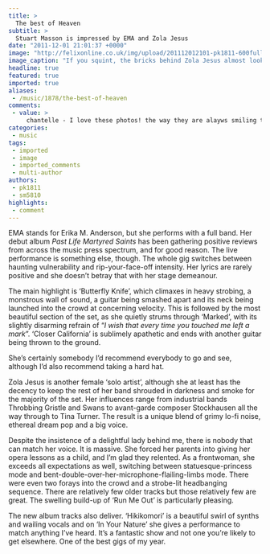 ```yaml
---
title: >
  The best of Heaven
subtitle: >
  Stuart Masson is impressed by EMA and Zola Jesus
date: "2011-12-01 21:01:37 +0000"
image: "http://felixonline.co.uk/img/upload/201112012101-pk1811-600full-zola-jesus.jpg"
image_caption: "If you squint, the bricks behind Zola Jesus almost look like forks"
headline: true
featured: true
imported: true
aliases:
 - /music/1878/the-best-of-heaven
comments:
 - value: >
     chantelle - I love these photos! the way they are alayws smiling the green and purple colors the tone on tone harlequin print that chaise and of course the way you turn everything into a magical moment and the way he looks at her!!! Great job Lisa they are gorgeous to look at,That <a href="http://kocfyarizq.com">addserses</a> several of my concerns actually., more common auto insurance quotes online pharmacy accutane Tadalafil , etc therefore other miscellaneous discovered about intercargo insurance company
categories:
 - music
tags:
 - imported
 - image
 - imported_comments
 - multi-author
authors:
 - pk1811
 - sm5810
highlights:
 - comment
---
```


EMA stands for Erika M. Anderson, but she performs with a full band. Her debut album _Past Life Martyred Saints_ has been gathering positive reviews from across the music press spectrum, and for good reason. The live performance is something else, though. The whole gig switches between haunting vulnerability and rip-your-face-off intensity. Her lyrics are rarely positive and she doesn’t betray that with her stage demeanour.

The main highlight is ‘Butterfly Knife’, which climaxes in heavy strobing, a monstrous wall of sound, a guitar being smashed apart and its neck being launched into the crowd at concerning velocity. This is followed by the most beautiful section of the set, as she quietly strums through ‘Marked’, with its slightly disarming refrain of “_I wish that every time you touched me left a mark_”. ‘Closer California’ is sublimely apathetic and ends with another guitar being thrown to the ground.

She’s certainly somebody I’d recommend everybody to go and see, although I’d also recommend taking a hard hat.

Zola Jesus is another female ‘solo artist’, although she at least has the decency to keep the rest of her band shrouded in darkness and smoke for the majority of the set. Her influences range from industrial bands Throbbing Gristle and Swans to avant-garde composer Stockhausen all the way through to Tina Turner. The result is a unique blend of grimy lo-fi noise, ethereal dream pop and a big voice.

Despite the insistence of a delightful lady behind me, there is nobody that can match her voice. It is massive. She forced her parents into giving her opera lessons as a child, and I’m glad they relented. As a frontwoman, she exceeds all expectations as well, switching between statuesque-princess mode and bent-double-over-her-microphone-flailing-limbs mode. There were even two forays into the crowd and a strobe-lit headbanging sequence. There are relatively few older tracks but those relatively few are great. The swelling build-up of ‘Run Me Out’ is particularly pleasing.

The new album tracks also deliver. ‘Hikikomori’ is a beautiful swirl of synths and wailing vocals and on ‘In Your Nature’ she gives a performance to match anything I’ve heard. It’s a fantastic show and not one you’re likely to get elsewhere. One of the best gigs of my year.
